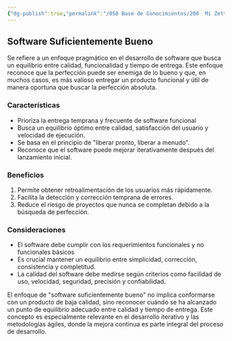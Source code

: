 ```yaml
---
{"dg-publish":true,"permalink":"/050 Base de Conocimientos/200  Mi Zettelkasten/100 Docencia/IS1/2025/Clase 03 Costos y Complejidad del Software/Zk Software Suficientemente Bueno/","tags":["digitalGarden","software"]}
---
```


## Software Suficientemente Bueno
Se refiere a un enfoque pragmático en el desarrollo de software que busca un equilibrio entre calidad, funcionalidad y tiempo de entrega. Este enfoque reconoce que la perfección puede ser enemiga de lo bueno y que, en muchos casos, es más valioso entregar un producto funcional y útil de manera oportuna que buscar la perfección absoluta.

### Características

- Prioriza la entrega temprana y frecuente de software funcional
- Busca un equilibrio óptimo entre calidad, satisfacción del usuario y velocidad de ejecución.
- Se basa en el principio de "liberar pronto, liberar a menudo".
- Reconoce que el software puede mejorar iterativamente después del lanzamiento inicial.

### Beneficios

1. Permite obtener retroalimentación de los usuarios más rápidamente.
2. Facilita la detección y corrección temprana de errores.
3. Reduce el riesgo de proyectos que nunca se completan debido a la búsqueda de perfección.

### Consideraciones

- El software debe cumplir con los requerimientos funcionales y no funcionales básicos
- Es crucial mantener un equilibrio entre simplicidad, corrección, consistencia y completitud.
- La calidad del software debe medirse según criterios como facilidad de uso, velocidad, seguridad, precisión y confiabilidad.

El enfoque de "software suficientemente bueno" no implica conformarse con un producto de baja calidad, sino reconocer cuándo se ha alcanzado un punto de equilibrio adecuado entre calidad y tiempo de entrega. Este concepto es especialmente relevante en el desarrollo iterativo y las metodologías ágiles, donde la mejora continua es parte integral del proceso de desarrollo.